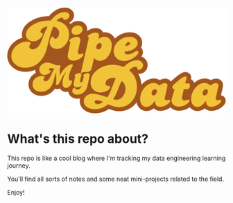 ![Pipe My Data logo](images/pipe-my-data.png)

# What's this repo about?

This repo is like a cool blog where I'm tracking my data engineering learning journey. 

You'll find all sorts of notes and some neat mini-projects related to the field.

Enjoy! 
